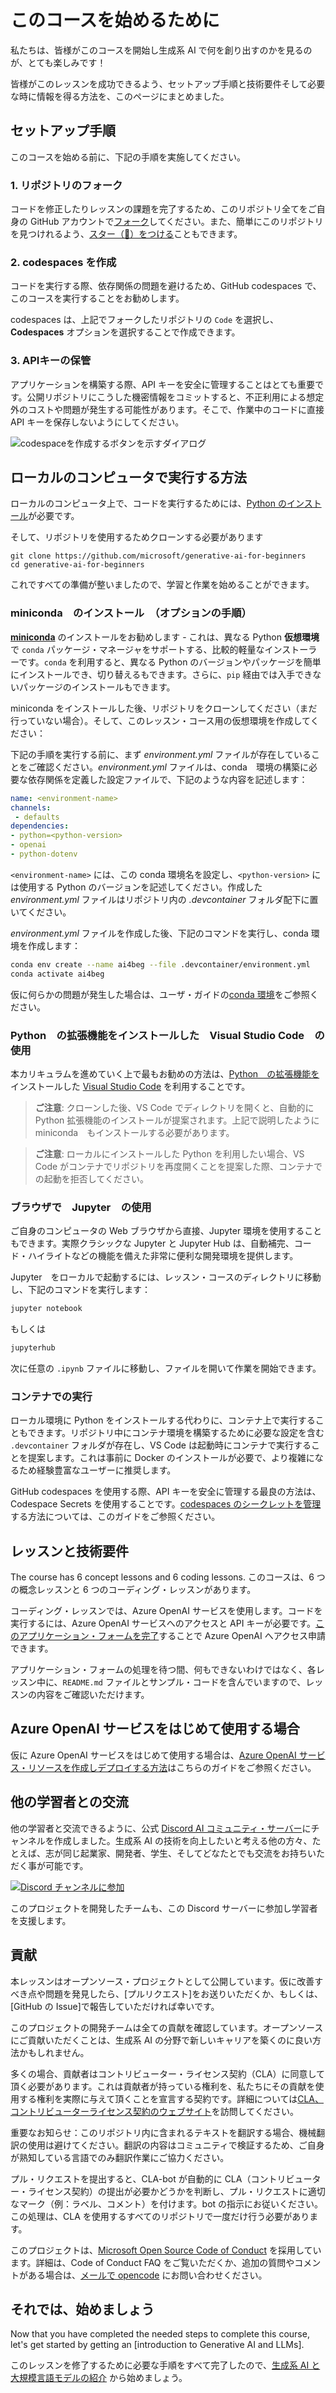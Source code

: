 # このコースを始めるために

私たちは、皆様がこのコースを開始し生成系 AI で何を創り出すのかを見るのが、とても楽しみです！

皆様がこのレッスンを成功できるよう、セットアップ手順と技術要件そして必要な時に情報を得る方法を、このページにまとめました。  

## セットアップ手順

このコースを始める前に、下記の手順を実施してください。  

### 1. リポジトリのフォーク

コードを修正したりレッスンの課題を完了するため、このリポジトリ全てをご自身の GitHub アカウントで[フォーク](https://github.com/microsoft/generative-ai-for-beginners/fork?WT.mc_id=academic-105485-yoterada)してください。また、簡単にこのリポジトリを見つけれるよう、[スター（🌟）をつける](https://docs.github.com/en/get-started/exploring-projects-on-github/saving-repositories-with-stars?WT.mc_id=academic-105485-yoterada)こともできます。  

### 2. codespaces を作成

コードを実行する際、依存関係の問題を避けるため、GitHub codespaces で、このコースを実行することをお勧めします。  

codespaces は、上記でフォークしたリポジトリの `Code` を選択し、**Codespaces** オプションを選択することで作成できます。  

### 3. APIキーの保管

アプリケーションを構築する際、API キーを安全に管理することはとても重要です。公開リポジトリにこうした機密情報をコミットすると、不正利用による想定外のコストや問題が発生する可能性があります。そこで、作業中のコードに直接 API キーを保存しないようにしてください。  

![codespaceを作成するボタンを示すダイアログ](../../images/who-will-pay.webp?WT.mc_id=academic-105485-yoterada)

## ローカルのコンピュータで実行する方法

ローカルのコンピュータ上で、コードを実行するためには、[Python のインストール](https://www.python.org/downloads/?WT.mc_id=academic-105485-yoterada)が必要です。

そして、リポジトリを使用するためクローンする必要があります

```shell
git clone https://github.com/microsoft/generative-ai-for-beginners
cd generative-ai-for-beginners
```

これですべての準備が整いましたので、学習と作業を始めることができます。  

### miniconda　のインストール　（オプションの手順）

**[miniconda](https://conda.io/en/latest/miniconda.html?WT.mc_id=academic-105485-yoterada)** のインストールをお勧めします - これは、異なる Python **仮想環境**で `conda` パッケージ・マネージャをサポートする、比較的軽量なインストーラーです。`conda` を利用すると、異なる Python のバージョンやパッケージを簡単にインストールでき、切り替えるもできます。さらに、`pip` 経由では入手できないパッケージのインストールもできます。  

miniconda をインストールした後、リポジトリをクローンしてください（まだ行っていない場合）。そして、このレッスン・コース用の仮想環境を作成してください：  

下記の手順を実行する前に、まず *environment.yml* ファイルが存在していることをご確認ください。*environment.yml* ファイルは、conda　環境の構築に必要な依存関係を定義した設定ファイルで、下記のような内容を記述します：  

```yml
name: <environment-name>
channels:  
 - defaults
dependencies:  
- python=<python-version>  
- openai  
- python-dotenv
```

`<environment-name>` には、この conda 環境名を設定し、`<python-version>` には使用する Python のバージョンを記述してください。作成した *environment.yml* ファイルはリポジトリ内の *.devcontainer* フォルダ配下に置いてください。  

*environment.yml* ファイルを作成した後、下記のコマンドを実行し、conda 環境を作成します：  

```bash
conda env create --name ai4beg --file .devcontainer/environment.yml
conda activate ai4beg
```

仮に何らかの問題が発生した場合は、ユーザ・ガイドの[conda 環境](https://docs.conda.io/projects/conda/en/latest/user-guide/tasks/manage-environments.html?WT.mc_id=academic-105485-yoterada)をご参照ください。  

### Python　の拡張機能をインストールした　Visual Studio Code　の使用

本カリキュラムを進めていく上で最もお勧めの方法は、[Python　の拡張機能を](https://marketplace.visualstudio.com/items?itemName=ms-python.python&WT.mc_id=academic-105485-yoterada)インストールした [Visual Studio Code](http://code.visualstudio.com/?WT.mc_id=academic-105485-yoterada) を利用することです。

> **ご注意**: クローンした後、VS Code でディレクトリを開くと、自動的に Python 拡張機能のインストールが提案されます。上記で説明したように　miniconda　もインストールする必要があります。

> **ご注意**: ローカルにインストールした Python を利用したい場合、VS Code がコンテナでリポジトリを再度開くことを提案した際、コンテナでの起動を拒否してください。
  
### ブラウザで　Jupyter　の使用

ご自身のコンピュータの Web ブラウザから直接、Jupyter 環境を使用することもできます。実際クラシックな Jupyter と Jupyter Hub は、自動補完、コード・ハイライトなどの機能を備えた非常に便利な開発環境を提供します。  

Jupyter　をローカルで起動するには、レッスン・コースのディレクトリに移動し、下記のコマンドを実行します：  

```bash
jupyter notebook
```

もしくは

```bash
jupyterhub
```

次に任意の `.ipynb` ファイルに移動し、ファイルを開いて作業を開始できます。  

### コンテナでの実行

ローカル環境に Python をインストールする代わりに、コンテナ上で実行することもできます。リポジトリ中にコンテナ環境を構築するために必要な設定を含む `.devcontainer` フォルダが存在し、VS Code は起動時にコンテナで実行することを提案します。これは事前に Docker のインストールが必要で、より複雑になるため経験豊富なユーザーに推奨します。

GitHub codespaces を使用する際、API キーを安全に管理する最良の方法は、Codespace Secrets を使用することです。[codespaces のシークレットを管理](https://docs.github.com/en/codespaces/managing-your-codespaces/managing-secrets-for-your-codespaces?WT.mc_id=academic-105485-yoterada)する方法については、このガイドをご参照ください。  

## レッスンと技術要件

The course has 6 concept lessons and 6 coding lessons.
このコースは、6 つの概念レッスンと 6 つのコーディング・レッスンがあります。

コーディング・レッスンでは、Azure OpenAI サービスを使用します。コードを実行するには、Azure OpenAI サービスへのアクセスと API キーが必要です。[このアプリケーション・フォームを完了](https://go.microsoft.com/fwlink/?linkid=2222006&clcid=0x409?WT.mc_id=academic-105485-yoterada)することで Azure OpenAI へアクセス申請できます。  

アプリケーション・フォームの処理を待つ間、何もできないわけではなく、各レッスン中に、`README.md` ファイルとサンプル・コードを含んでいますので、レッスンの内容をご確認いただけます。

## Azure OpenAI サービスをはじめて使用する場合  

仮に Azure OpenAI サービスをはじめて使用する場合は、[Azure OpenAI サービス・リソースを作成しデプロイする方法](https://learn.microsoft.com/azure/ai-services/openai/how-to/create-resource?pivots=web-portal&WT.mc_id=academic-105485-yoterada)はこちらのガイドをご参照ください。  

## 他の学習者との交流

他の学習者と交流できるように、公式 [Discord AI コミュニティ・サーバー](https://aka.ms/genai-discord?WT.mc_id=academic-105485-yoterada)にチャンネルを作成しました。生成系 AI の技術を向上したいと考える他の方々、たとえば、志が同じ起業家、開発者、学生、そしてどなたとでも交流をお持ちいただく事が可能です。  

[![Discord チャンネルに参加](https://dcbadge.vercel.app/api/server/ByRwuEEgH4)](https://aka.ms/genai-discord?WT.mc_id=academic-105485-yoterada)

このプロジェクトを開発したチームも、この Discord サーバーに参加し学習者を支援します。  

## 貢献

本レッスンはオープンソース・プロジェクトとして公開しています。仮に改善すべき点や問題を発見したら、[プルリクエスト]をお送りいただくか、もしくは、[GitHub の Issue]で報告していただければ幸いです。

このプロジェクトの開発チームは全ての貢献を確認しています。オープンソースにご貢献いただくことは、生成系 AI の分野で新しいキャリアを築くのに良い方法かもしれません。

多くの場合、貢献者はコントリビューター・ライセンス契約（CLA）に同意して頂く必要があります。これは貢献者が持っている権利を、私たちにその貢献を使用する権利を実際に与えて頂くことを宣言する契約です。詳細については[CLA、コントリビューターライセンス契約のウェブサイト](https://cla.microsoft.com?WT.mc_id=academic-105485-yoterada)を訪問してください。

重要なお知らせ：このリポジトリ内に含まれるテキストを翻訳する場合、機械翻訳の使用は避けてください。翻訳の内容はコミュニティで検証するため、ご自身が熟知している言語でのみ翻訳作業にご協力ください。

プル・リクエストを提出すると、CLA-bot が自動的に CLA（コントリビューター・ライセンス契約）の提出が必要かどうかを判断し、プル・リクエストに適切なマーク（例：ラベル、コメント）を付けます。bot の指示にお従いください。この処理は、CLA を使用するすべてのリポジトリで一度だけ行う必要があります。

このプロジェクトは、[Microsoft Open Source Code of Conduct](https://opensource.microsoft.com/codeofconduct/?WT.mc_id=academic-105485-yoterada) を採用しています。詳細は、Code of Conduct FAQ をご覧いただくか、追加の質問やコメントがある場合は、[メールで opencode](opencode@microsoft.com) にお問い合わせください。  

## それでは、始めましょう

Now that you have completed the needed steps to complete this course, let's get started by getting an [introduction to Generative AI and LLMs].

このレッスンを修了するために必要な手順をすべて完了したので、[生成系 AI と大規模言語モデルの紹介](../../../01-introduction-to-genai/translations/ja-jp/README.md?WT.mc_id=academic-105485-yoterada) から始めましょう。
